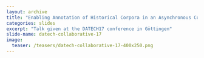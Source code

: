 ```yaml
---
layout: archive
title: "Enabling Annotation of Historical Corpora in an Asynchronous Collaborative Environment"
categories: slides
excerpt: "Talk given at the DATECH17 conference in Göttingen"
slide-name: datech-collaborative-17
image:
  teaser: /teasers/datech-collaborative-17-400x250.png
---
```

